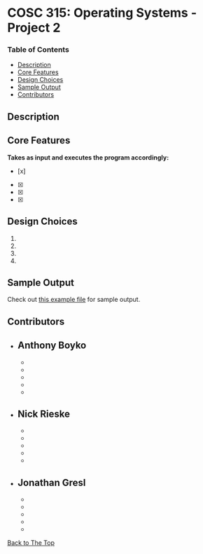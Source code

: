 # COSC 315: Operating Systems - Project 2

### Table of Contents
- [Description](#description)
- [Core Features](#core-features)
- [Design Choices](#design-choices)
- [Sample Output](#sample-output)
- [Contributors](#contributors)

## Description


## Core Features
**Takes as input and executes the program accordingly:**
- [x] 
- [x] 
- [x] 
- [x] 

## Design Choices
  1. 
  2. 
  3. 
  4. 

## Sample Output
Check out [this example file](sample_output.txt) for sample output.

## Contributors
- **Anthony Boyko**
  - 
  - 
  - 
  - 
  - 
  - 
- **Nick Rieske**
  - 
  - 
  - 
  - 
  - 
  - 
- **Jonathan Gresl**
  - 
  - 
  - 
  - 
  - 
  - 

[Back to The Top](#cosc-315-operating-systems---project-2)
